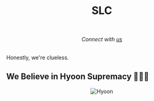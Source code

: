 <h1 align="center">SLC</h1>
<br>
<p align="center"><i>Connect with <a href="https://sites.google.com/view/slcite/home">us</a></></i></p>
<br>
Honestly, we're clueless.

<h2>We Believe in Hyoon Supremacy 🙏🙏🙏</h2>

<p align="center">
  <img src = "https://github.com/Sansith31/slc/assets/56215884/6a0d2b61-fb2f-44e5-879f-81fc09d4ff77" alt="Hyoon"  />
</p>
